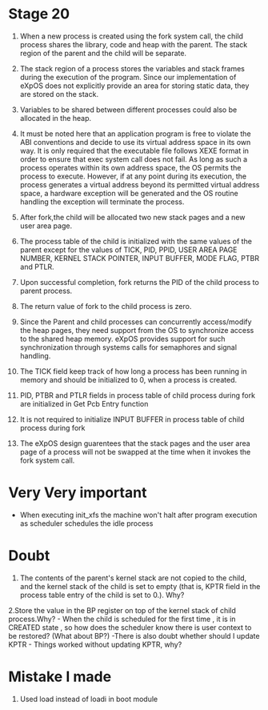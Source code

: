 # Stage 20

1. When a new process is created using the fork system call, the child process shares the library, code and heap with the parent. The stack region of the parent and the child will be separate.

2. The stack region of a process stores the variables and stack frames during the execution of the program. Since our implementation of eXpOS does not explicitly provide an area for storing static data, they are stored on the stack.

3. Variables to be shared between different processes could also be allocated in the heap.

4. It must be noted here that an application program is free to violate the ABI conventions and decide to use its virtual address space in its own way. It is only required that the executable file follows XEXE format in order to ensure that exec system call does not fail. As long as such a process operates within its own address space, the OS permits the process to execute. However, if at any point during its execution, the process generates a virtual address beyond its permitted virtual address space, a hardware exception will be generated and the OS routine handling the exception will terminate the process.

5. After fork,the child will be allocated two new stack pages and a new user area page.
6. The process table of the child is initialized with the same values of the parent except for the values of TICK, PID, PPID, USER AREA PAGE NUMBER, KERNEL STACK POINTER, INPUT BUFFER, MODE FLAG, PTBR and PTLR. 

7. Upon successful completion, fork returns the PID of the child process to parent process.

8. The return value of fork to the child process is zero.

9. Since the Parent and child processes can concurrently access/modify the heap pages, they need support from the OS to synchronize access to the shared heap memory. eXpOS provides support for such synchronization through systems calls for semaphores and signal handling. 

10. The TICK field keep track of how long a process has been running in memory and should be initialized to 0, when a process is created.

11. PID, PTBR and PTLR fields in process table of child process during fork are initialized in  Get Pcb Entry function

12. It is not required to initialize INPUT BUFFER in process table of child process during fork


13. The eXpOS design guarentees that the stack pages and the user area page of a process will not be swapped at the time when it invokes the fork system call.

# Very Very important 
- When executing init_xfs the machine won't halt after program execution as scheduler schedules the idle process



# Doubt

1. The contents of the parent's kernel stack are not copied to the child, and the kernel stack of the child is set to empty (that is, KPTR field in the process table entry of the child is set to 0.). Why?

2.Store the value in the BP register on top of the kernel stack of child process.Why?
    - When the child is scheduled for the first time , it is in CREATED state , so how does the scheduler know there is user context to be restored? (What about BP?)
    -There is also doubt whether should I update KPTR
    - Things worked without updating KPTR, why?




# Mistake I made
1. Used load instead of loadi in boot module